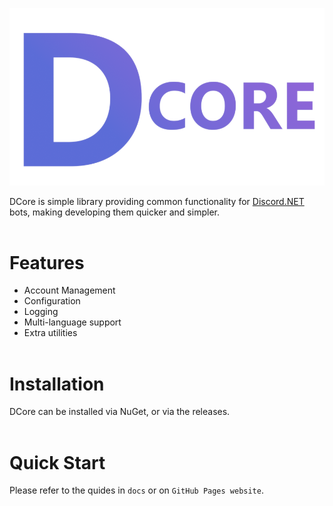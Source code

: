 ![DCore Logo](/docs/images/wide.png?raw=true "DCore Logo")

DCore is simple library providing common functionality for [Discord.NET](https://github.com/discord-net/Discord.Net) bots, making developing them quicker and simpler.
<br><br>

# Features
- Account Management
- Configuration
- Logging
- Multi-language support
- Extra utilities
<br><br>

# Installation
DCore can be installed via NuGet, or via the releases.
<br><br>

# Quick Start
Please refer to the quides in `docs` or on `GitHub Pages website`.
